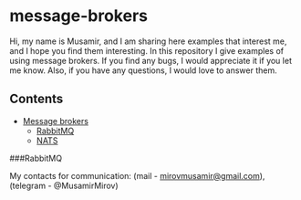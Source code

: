 # message-brokers

Hi, my name is Musamir, and I am sharing here examples that interest me, and I hope you find them interesting. In this repository I give examples of using message brokers. If you find any bugs, I would appreciate it if you let me know. Also, if you have any questions, I would love to answer them.

## Contents
- [Message brokers](#Benchmarks)
    - [RabbitMQ](#RabbitMQ)
    - [NATS](#NATS)

###RabbitMQ

[//]: # (    [hello world]&#40;&#41;)
My contacts for communication: (mail - mirovmusamir@gmail.com), (telegram - @MusamirMirov)